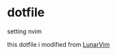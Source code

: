 # dotfile
setting nvim

this dotfile i modified from [LunarVim](https://github.com/LunarVim/Neovim-from-scratch)
